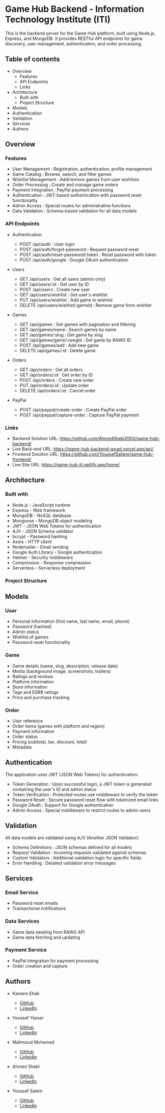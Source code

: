 # Game Hub Backend - Information Technology Institute (ITI)

This is the backend server for the Game Hub platform, built using Node.js, Express, and MongoDB. It provides RESTful API endpoints for game discovery, user management, authentication, and order processing.

## Table of contents

- Overview
  - Features
  - API Endpoints
  - Links
- Architecture
  - Built with
  - Project Structure
- Models
- Authentication
- Validation
- Services
- Authors

## Overview

### Features

- User Management : Registration, authentication, profile management
- Game Catalog : Browse, search, and filter games
- Wishlist Management : Add/remove games from user wishlists
- Order Processing : Create and manage game orders
- Payment Integration : PayPal payment processing
- Authentication : JWT-based authentication with password reset functionality
- Admin Access : Special routes for administrative functions
- Data Validation : Schema-based validation for all data models

### API Endpoints

- Authentication

  - POST /api/auth : User login
  - POST /api/auth/forgot-password : Request password reset
  - POST /api/auth/reset-password/:token : Reset password with token
  - POST /api/auth/google : Google OAuth authentication

- Users

  - GET /api/users : Get all users (admin only)
  - GET /api/users/:id : Get user by ID
  - POST /api/users : Create new user
  - GET /api/users/wishlist : Get user's wishlist
  - PUT /api/users/wishlist : Add game to wishlist
  - DELETE /api/users/wishlist/:gameId : Remove game from wishlist

- Games

  - GET /api/games : Get games with pagination and filtering
  - GET /api/games/name : Search games by name
  - GET /api/games/:slug : Get game by slug
  - GET /api/games/game/:rawgId : Get game by RAWG ID
  - POST /api/games/add : Add new game
  - DELETE /api/games/:id : Delete game

- Orders

  - GET /api/orders : Get all orders
  - GET /api/orders/:id : Get order by ID
  - POST /api/orders : Create new order
  - PUT /api/orders/:id : Update order
  - DELETE /api/orders/:id : Cancel order

- PayPal

  - POST /api/paypal/create-order : Create PayPal order
  - POST /api/paypal/capture-order : Capture PayPal payment

### Links

- Backend Solution URL: https://github.com/AhmedShebl2000/game-hub-backend/
- Live Back-end URL: https://game-hub-backend-woad.vercel.app/api/
- Frontend Solution URL: https://github.com/YoussefSallem/game-hub-frontend/
- Live Site URL: https://game-hub-iti.netlify.app/home/

## Architecture

### Built with

- Node.js - JavaScript runtime
- Express - Web framework
- MongoDB - NoSQL database
- Mongoose - MongoDB object modeling
- JWT - JSON Web Tokens for authentication
- AJV - JSON Schema validator
- bcrypt - Password hashing
- Axios - HTTP client
- Nodemailer - Email sending
- Google Auth Library - Google authentication
- Helmet - Security middleware
- Compression - Response compression
- Serverless - Serverless deployment

### Project Structure

## Models

### User

- Personal information (first name, last name, email, phone)
- Password (hashed)
- Admin status
- Wishlist of games
- Password reset functionality

### Game

- Game details (name, slug, description, release date)
- Media (background image, screenshots, trailers)
- Ratings and reviews
- Platform information
- Store information
- Tags and ESRB ratings
- Price and purchase tracking

### Order

- User reference
- Order items (games with platform and region)
- Payment information
- Order status
- Pricing (subtotal, tax, discount, total)
- Metadata

## Authentication

The application uses JWT (JSON Web Tokens) for authentication:

- Token Generation : Upon successful login, a JWT token is generated containing the user's ID and admin status
- Token Verification : Protected routes use middleware to verify the token
- Password Reset : Secure password reset flow with tokenized email links
- Google OAuth : Support for Google authentication
- Admin Access : Special middleware to restrict routes to admin users

## Validation

All data models are validated using AJV (Another JSON Validator):

- Schema Definitions : JSON schemas defined for all models
- Request Validation : Incoming requests validated against schemas
- Custom Validators : Additional validation logic for specific fields
- Error Handling : Detailed validation error messages

## Services

### Email Service

- Password reset emails
- Transactional notifications

### Data Services

- Game data seeding from RAWG API
- Game data fetching and updating

### Payment Service

- PayPal integration for payment processing
- Order creation and capture

## Authors

- Kareem Ehab

  - [GitHub](https://github.com/KareemEhab)
  - [LinkedIn](https://www.linkedin.com/in/kareem-hamouda/)

- Youssef Yasser

  - [GitHub](https://github.com/Youssef-Yasser-Mahmoud)
  - [LinkedIn](https://www.linkedin.com/in/jooyasser/)

- Mahmoud Mohamed

  - [GitHub](https://github.com/mahmoud1mandour)
  - [LinkedIn](https://www.linkedin.com/in/mahmoud-mandour-m107/)

- Ahmed Shebl

  - [GitHub](https://github.com/AhmedShebl2000)
  - [LinkedIn](https://www.linkedin.com/in/ahmedshebl16/)

- Youssef Salem

  - [GitHub](https://github.com/YoussefSallem)
  - [LinkedIn](https://www.linkedin.com/in/yousseffsalem/)
